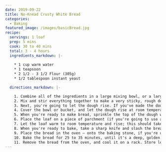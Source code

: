 ```yaml
---
date: 2019-09-22
title: No-Knead Crusty White Bread
categories:
  - Baking
featured_image: /images/basicBread.jpg
recipe:
  servings: 1 loaf
  prep: 5 mins
  cook: 30 to 40 mins
  total: 3 - 4 hours
  ingredients_markdown: |-
    
    * 1 cup warm water
    * 1 teapsoon
    * 2 1/2 - 3 1/2 Flour (305g)
    * 1/2 tablespoon instant yeast

  directions_markdown: |-

    1. Combine all of the ingredients in a large mixing bowl, or a large (5 quart) stand mixer bowl. I usually make sure the water temperature is around 110°F. The water should feel warm but not too hot.
    2. Mix and stir everything together to make a very sticky, rough dough. If you have a stand mixer, beat at medium speed with the beater blade for 30 to 60 seconds. If you don't have a mixer, just stir-stir-stir with a big spoon or dough whisk until everything is combined.
    3. Next, you're going to let the dough rise. If you've made the dough in a large stand mixer bowl, you're all set — just let it stay there, covering the bucket with a towel or plastic wrap. If you've made the dough in a bowl that's not at least 5-quart capacity, transfer it to a large bowl; it's going to rise a lot. There's no need to grease the bowl, though you can if you like; it makes it a bit easier to get the dough out when it's time to bake bread.
    4. Cover the bowl or bucket, and let the dough rise at room temperature for 2 hours. Then refrigerate it for at least 2 hours, or for up to about 7 days. (If you're pressed for time, skip the room-temperature rise, and stick it right into the fridge). The longer you keep it in the fridge, the tangier it'll get; if you chill it for 7 days, it will taste like sourdough. Over the course of the first day or so, it'll rise, then fall. That's OK; that's what it's supposed to do.
    5. When you're ready to make bread, sprinkle the top of the dough with flour and plop the sticky dough onto a floured work surface, and round it into a ball, or a longer log. Don't fuss around trying to make it perfect; just do the best you can.
    6. Place the loaf on a piece of parchment (if you're going to use a baking stone); or onto a lightly greased or parchment-lined baking sheet. Sift a light coating of flour over the top; this will help keep the bread moist as it rests before baking.
    7. Let the loaf warm to room temperature and rise; this should take about 60 minutes (or longer, up to a couple of hours, if your house is cool). It won't appear to rise upwards that much; rather, it'll seem to settle and expand. Preheat your oven to 450°F while the loaf rests. If you're using a baking stone, position it on a middle rack while the oven preheats. Place a shallow metal or cast iron pan (not glass, Pyrex, or ceramic) on the lowest oven rack, and have 1 cup of hot water ready to go.
    8. When you're ready to bake, take a sharp knife and slash the bread 2 or 3 times, making a cut about 1/2" deep. The bread may deflate a bit; that's OK, it'll pick right up in the hot oven.
    9. Place the bread in the oven — onto the baking stone, if you're using one, or simply onto a middle rack, if it's on a pan — and carefully pour the 1 cup hot water into the shallow pan on the rack beneath. It'll bubble and steam; close the oven door quickly.
    10. Bake the bread for 25 to 35 minutes, until it's a deep, golden brown.
    11. Remove the bread from the oven, and cool it on a rack. Store leftover bread in a plastic bag at room temperature.
---
```


